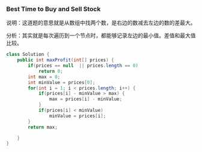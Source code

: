 ### Best Time to Buy and Sell Stock

说明：这道题的意思就是从数组中找两个数，是右边的数减去左边的数的差最大。

分析：其实就是每次遍历到一个节点时，都能够记录左边的最小值。差值和最大值比较。

```java
class Solution {
    public int maxProfit(int[] prices) {
        if(prices == null  || prices.length == 0)
            return 0;
        int max = 0;
        int minValue = prices[0];
        for(int i = 1; i < prices.length; i++) {
            if(prices[i] - minValue > max) {
                max = prices[i] - minValue;
            }
            if(prices[i] < minValue)
                minValue = prices[i];
        }
        return max;

    }
}
```
